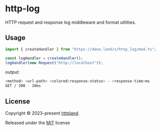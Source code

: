 # http-log

HTTP request and response log middleware and format utilities.

## Usage

```ts
import { createHandler } from "https://deno.land/x/http_log/mod.ts";

const logHandler = createHandler();
logHandler(new Request("http://localhost"));
```

output:

```bash
<method> <url-path> <colored:response-status> - <response-time>ms
GET / 200 - 10ms
```

## License

Copyright © 2023-present [httpland](https://github.com/httpland).

Released under the [MIT](./LICENSE) license
